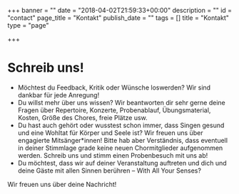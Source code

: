 +++
banner = ""
date = "2018-04-02T21:59:33+00:00"
description = ""
id = "contact"
page_title = "Kontakt"
publish_date = ""
tags = []
title = "Kontakt"
type = "page"

+++
# Schreib uns!

* Möchtest du Feedback, Kritik oder Wünsche loswerden? Wir sind dankbar für jede Anregung!
* Du willst mehr über uns wissen? Wir beantworten dir sehr gerne deine Fragen über Repertoire, Konzerte, Probenablauf, Übungsmaterial, Kosten, Größe des Chores, freie Plätze usw.
* Du hast auch gehört oder wusstest schon immer, dass Singen gesund und eine Wohltat für Körper und Seele ist? Wir freuen uns über engagierte Mitsänger*innen! Bitte hab aber Verständnis, dass eventuell in deiner Stimmlage grade keine neuen Chormitglieder aufgenommen werden. Schreib uns und stimm einen Probenbesuch mit uns ab!
* Du möchtest, dass wir auf deiner Veranstaltung auftreten und dich und deine Gäste mit allen Sinnen berühren – With All Your Senses?

Wir freuen uns über deine Nachricht!